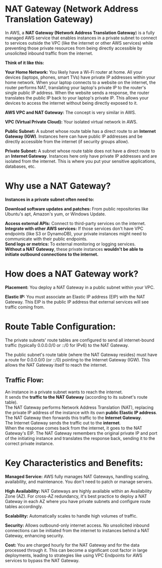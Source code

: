 # NAT Gateway (Network Address Translation Gateway)  

In AWS, a **NAT Gateway (Network Address Translation Gateway**) is a fully managed AWS service that enables instances in a private subnet to connect to services outside the VPC (like the internet or other AWS services) while preventing those private resources from being directly accessible by unsolicited inbound traffic from the internet.  

**Think of it like this:**  

**Your Home Network:** You likely have a Wi-Fi router at home. All your devices (laptops, phones, smart TVs) have private IP addresses within your home network. When your laptop connects to a website on the internet, the router performs NAT, translating your laptop's private IP to the router's single public IP address. When the website sends a response, the router translates the public IP back to your laptop's private IP. This allows your devices to access the internet without being directly exposed to it.  

**AWS VPC and NAT Gateway:** The concept is very similar in AWS.  

**VPC (Virtual Private Cloud):** Your isolated virtual network in AWS.  

**Public Subnet:** A subnet whose route table has a direct route to an **Internet Gateway (IGW)**. Instances here can have public IP addresses and be directly accessible from the internet (if security groups allow).  

**Private Subnet:** A subnet whose route table does not have a direct route to an **Internet Gateway**. Instances here only have private IP addresses and are isolated from the internet. This is where you put your sensitive applications, databases, etc.  

# Why use a NAT Gateway?  

**Instances in a private subnet often need to:**  

**Download software updates and patches:** From public repositories like Ubuntu's apt, Amazon's yum, or Windows Update.  

**Access external APIs:** Connect to third-party services on the internet.  
**Integrate with other AWS services:** If those services don't have VPC endpoints (like S3 or DynamoDB), your private instances might need to communicate with their public endpoints.  
**Send logs or metrics:** To external monitoring or logging services.  
**Without a NAT Gateway**, these private instances  **wouldn't be able to initiate outbound connections to the internet.**    

# How does a NAT Gateway work?  

**Placement:** You deploy a NAT Gateway in a public subnet within your VPC.  

**Elastic IP:** You must associate an Elastic IP address (EIP) with the NAT Gateway. This EIP is the public IP address that external services will see traffic coming from.  

# Route Table Configuration:  

The private subnets' route tables are configured to send all internet-bound traffic (typically 0.0.0.0/0 or ::/0 for IPv6) to the NAT Gateway.  

The public subnet's route table (where the NAT Gateway resides) must have a route for 0.0.0.0/0 (or ::/0) pointing to the Internet Gateway (IGW). This allows the NAT Gateway itself to reach the internet.  

## Traffic Flow:  

An instance in a private subnet wants to reach the internet.  
It sends the **traffic to the NAT Gateway** (according to its subnet's route table).  
The NAT Gateway performs Network Address Translation (NAT), replacing the private IP address of the instance with its own **public Elastic IP address**.  
The NAT Gateway then forwards this traffic to the **Internet Gateway**.  
The Internet Gateway sends the traffic out to the **internet**.  
When the response comes back from the internet, it goes to the NAT Gateway's EIP. 
The NAT Gateway remembers the original private IP and port of the initiating instance and translates the response back, sending it to the correct private instance.  

# Key Characteristics and Benefits:

**Managed Service:** AWS fully manages NAT Gateways, handling scaling, availability, and maintenance. You don't need to patch or manage servers.  

**High Availability:** NAT Gateways are highly available within an Availability Zone (AZ). For cross-AZ redundancy, it's best practice to deploy a NAT Gateway in each AZ where you have private subnets and configure route tables accordingly.  

**Scalability:** Automatically scales to handle high volumes of traffic.  

**Security:** Allows outbound-only internet access. No unsolicited inbound connections can be initiated from the internet to instances behind a NAT Gateway, enhancing security.  

**Cost:** You are charged hourly for the NAT Gateway and for the data processed through it. This can become a significant cost factor in large deployments, leading to strategies like using VPC Endpoints for AWS services to bypass the NAT Gateway.



